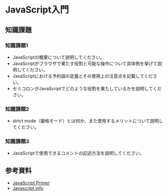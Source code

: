 # JavaScript入門

## 知識課題

### 知識課題1

- JavaScriptの概要について説明してください。
- JavaScriptがブラウザで果たす役割と可能な操作について具体例を挙げて説明してください。
- JavaScriptにおける予約語の定義とその使用上の注意点を記載してください。
- セミコロンがJavaScriptでどのような役割を果たしているかを説明してください。

### 知識課題2

- strict mode（厳格モード）とは何か、また使用するメリットについて説明してください。

### 知識課題3

- JavaScriptで使用できるコメントの記述方法を説明してください。

## 参考資料

- [JavaScript Primer](https://jsprimer.net/)
- [Javascript.info](https://ja.javascript.info/)
